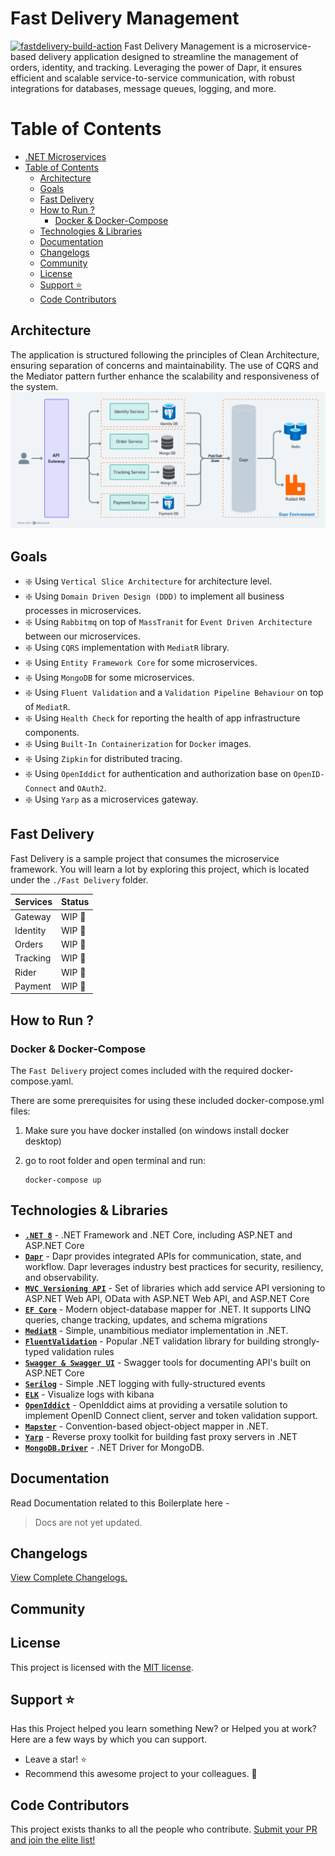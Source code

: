 ﻿# Fast Delivery Management


[![fastdelivery-build-action](https://github.com/learnwithkawsar/FastDelivery/actions/workflows/dotnet.yml/badge.svg)](https://github.com/learnwithkawsar/FastDelivery/actions/workflows/dotnet.yml)
Fast Delivery Management is a microservice-based delivery application designed to streamline the management of orders, identity, and tracking. Leveraging the power of Dapr, it ensures efficient and scalable service-to-service communication, with robust integrations for databases, message queues, logging, and more.

# Table of Contents

- [.NET Microservices](#net-microservices)
- [Table of Contents](#table-of-contents)
  - [Architecture](#architecture)
  - [Goals](#goals)
  - [Fast Delivery](#fastDelivery)
  - [How to Run ?](#how-to-run-)    
    - [Docker \& Docker-Compose](#docker--docker-compose)
  - [Technologies \& Libraries](#technologies--libraries)
  - [Documentation](#documentation)
  - [Changelogs](#changelogs)
  - [Community](#community)
  - [License](#license)
  - [Support ⭐](#support-)
  - [Code Contributors](#code-contributors)

## Architecture

The application is structured following the principles of Clean Architecture, ensuring separation of concerns and maintainability. The use of CQRS and the Mediator pattern further enhance the scalability and responsiveness of the system.
![Fast Delivery Management](images/microservice.png)

## Goals

- :sparkle: Using `Vertical Slice Architecture` for architecture level.
- :sparkle: Using `Domain Driven Design (DDD)` to implement all business processes in microservices.
- :sparkle: Using `Rabbitmq` on top of `MassTranit` for `Event Driven Architecture` between our microservices.
- :sparkle: Using `CQRS` implementation with `MediatR` library.
- :sparkle: Using `Entity Framework Core` for some microservices.
- :sparkle: Using `MongoDB` for some microservices.
- :sparkle: Using `Fluent Validation` and a `Validation Pipeline Behaviour` on top of `MediatR`.
- :sparkle: Using `Health Check` for reporting the health of app infrastructure components.
- :sparkle: Using `Built-In Containerization` for `Docker` images.
- :sparkle: Using `Zipkin` for distributed tracing.
- :sparkle: Using `OpenIddict` for authentication and authorization base on `OpenID-Connect` and `OAuth2`.
- :sparkle: Using `Yarp` as a microservices gateway.

## Fast Delivery

Fast Delivery is a sample project that consumes the microservice framework. You will learn a lot by exploring this project, which is located under the `./Fast Delivery` folder.


| Services          | Status         |
| ----------------- | -------------- |
| Gateway           | WIP       🚧   |
| Identity          | WIP       🚧   |
| Orders            | WIP       🚧   |
| Tracking          | WIP       🚧   |
| Rider             | WIP       🚧   |
| Payment           | WIP       🚧   |

## How to Run ?

### Docker & Docker-Compose
The `Fast Delivery` project comes included with the required docker-compose.yaml.

There are some prerequisites for using these included docker-compose.yml files:

1) Make sure you have docker installed (on windows install docker desktop)

2) go to root folder and open terminal and run:

    ```
    docker-compose up 
    ```

  
## Technologies & Libraries

- **[`.NET 8`](https://dotnet.microsoft.com/download)** - .NET Framework and .NET Core, including ASP.NET and ASP.NET Core
- **[`Dapr`](https://dapr.io/)** - Dapr provides integrated APIs for communication, state, and workflow. Dapr leverages industry best practices for security, resiliency, and observability.
- **[`MVC Versioning API`](https://github.com/microsoft/aspnet-api-versioning)** - Set of libraries which add service API versioning to ASP.NET Web API, OData with ASP.NET Web API, and ASP.NET Core
- **[`EF Core`](https://github.com/dotnet/efcore)** - Modern object-database mapper for .NET. It supports LINQ queries, change tracking, updates, and schema migrations
- **[`MediatR`](https://github.com/jbogard/MediatR)** - Simple, unambitious mediator implementation in .NET.
- **[`FluentValidation`](https://github.com/FluentValidation/FluentValidation)** - Popular .NET validation library for building strongly-typed validation rules
- **[`Swagger & Swagger UI`]()** - Swagger tools for documenting API's built on ASP.NET Core
- **[`Serilog`](https://github.com/serilog/serilog)** - Simple .NET logging with fully-structured events
- **[`ELK`](https://github.com/elastic)** - Visualize logs with kibana
- **[`OpenIddict`](https://github.com/openiddict/openiddict-core)** - OpenIddict aims at providing a versatile solution to implement OpenID Connect client, server and token validation support.
- **[`Mapster`](https://github.com/MapsterMapper/Mapster)** - Convention-based object-object mapper in .NET.
- **[`Yarp`](https://github.com/microsoft/reverse-proxy)** - Reverse proxy toolkit for building fast proxy servers in .NET
- **[`MongoDB.Driver`](https://github.com/mongodb/mongo-csharp-driver)** - .NET Driver for MongoDB.

## Documentation

Read Documentation related to this Boilerplate here -
> Docs are not yet updated.

## Changelogs

[View Complete Changelogs.]()

## Community


## License

This project is licensed with the [MIT license](LICENSE).


## Support ⭐

Has this Project helped you learn something New? or Helped you at work?
Here are a few ways by which you can support.

-   Leave a star! ⭐
-   Recommend this awesome project to your colleagues. 🥇


## Code Contributors

This project exists thanks to all the people who contribute. [Submit your PR and join the elite list!](CONTRIBUTING.md)


